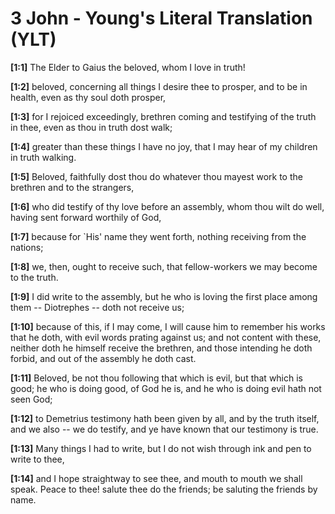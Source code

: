 # 3 John - Young's Literal Translation (YLT)

**[1:1]** The Elder to Gaius the beloved, whom I love in truth!

**[1:2]** beloved, concerning all things I desire thee to prosper, and to be in health, even as thy soul doth prosper,

**[1:3]** for I rejoiced exceedingly, brethren coming and testifying of the truth in thee, even as thou in truth dost walk;

**[1:4]** greater than these things I have no joy, that I may hear of my children in truth walking.

**[1:5]** Beloved, faithfully dost thou do whatever thou mayest work to the brethren and to the strangers,

**[1:6]** who did testify of thy love before an assembly, whom thou wilt do well, having sent forward worthily of God,

**[1:7]** because for \`His' name they went forth, nothing receiving from the nations;

**[1:8]** we, then, ought to receive such, that fellow-workers we may become to the truth.

**[1:9]** I did write to the assembly, but he who is loving the first place among them -- Diotrephes -- doth not receive us;

**[1:10]** because of this, if I may come, I will cause him to remember his works that he doth, with evil words prating against us; and not content with these, neither doth he himself receive the brethren, and those intending he doth forbid, and out of the assembly he doth cast.

**[1:11]** Beloved, be not thou following that which is evil, but that which is good; he who is doing good, of God he is, and he who is doing evil hath not seen God;

**[1:12]** to Demetrius testimony hath been given by all, and by the truth itself, and we also -- we do testify, and ye have known that our testimony is true.

**[1:13]** Many things I had to write, but I do not wish through ink and pen to write to thee,

**[1:14]** and I hope straightway to see thee, and mouth to mouth we shall speak. Peace to thee! salute thee do the friends; be saluting the friends by name.
